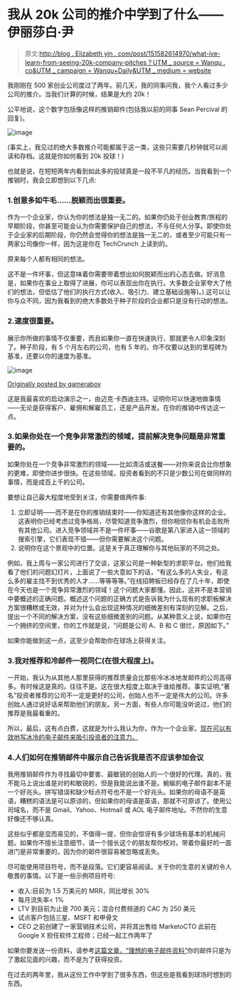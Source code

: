 # 我从 20k 公司的推介中学到了什么——伊丽莎白·尹

> 原文:[http://blog . Elizabeth yin . com/post/151582614970/what-ive-learn-from-seeing-20k-company-pitches？UTM _ source = Wanqu . co&UTM _ campaign = Wanqu+Daily&UTM _ medium = website](http://blog.elizabethyin.com/post/151582614970/what-ive-learned-from-seeing-20k-company-pitches?utm_source=wanqu.co&utm_campaign=Wanqu+Daily&utm_medium=website)

我刚刚在 500 家创业公司度过了两年。前几天，我的同事问我，我个人看过多少公司的推介。当我们计算的时候，结果是大约 20k！

公平地说，这个数字包括像这样的推销邮件(包括我以前的同事 Sean Percival 的回复)。

![image](../Images/18d02ec2ef14a76f7876c1428d84133f.png)

(事实上，我见过的绝大多数推介可能都属于这一类，这些只需要几秒钟就可以阅读和存档。这就是你如何看到 20k 投球！)

也就是说，在短短两年内看到如此多的投球真是一段不平凡的经历。当我看到一个推销时，我会立即想到以下几点:

### 1.创意多如牛毛……脱颖而出很重要。

作为一个企业家，你认为你的想法是独一无二的。如果你仍处于创业教育/旅程的早期阶段，你甚至可能会认为你需要保护自己的想法，不与任何人分享。即使你处于企业家的后期阶段，你仍然会觉得你的想法是独一无二的，或者至少可能只有一两家公司像你一样，因为这是你在 TechCrunch 上读到的。

原来每个人都有相同的想法。

这不是一件坏事，但这意味着你需要带着想出如何脱颖而出的心态去做。好消息是，如果你在事业上取得了进展，你可以表现出你在执行。大多数企业家夸大了他们的想法，但低估了他们的执行方式(收入、吸引力、建立基础设施等)。).这可以让你与众不同，因为我看到的绝大多数处于种子阶段的企业都只是没有行动的想法。

### 2.速度很重要。

展示你所做的事情不仅重要，而且如果你一直在快速执行，那就更令人印象深刻了。种子阶段，有 5 个月左右的公司，也有 5 年的。你不仅要以达到的里程碑为基准，还要以你的速度为基准。



![image](../Images/3248fb51407974a234fe69520a6f0db3.png)

[Originally posted by gameraboy](https://tmblr.co/Zul0Mt1yQNCxt)





这是我最喜欢的启动演示之一，由迈克·卡西迪主持。证明你可以快速地做事情——无论是获得客户、雇佣和解雇员工，还是产品开发。在你的推销中传达这一点。

### 3.如果你处在一个竞争非常激烈的领域，提前解决竞争问题是非常重要的。

如果你处在一个竞争非常激烈的领域——比如清洁或送餐——对你来说会比你想象的更难，即使你进步很快。在这些领域，投资者看到的不只是少数公司在做同样的事情，而是成百上千的公司。

要想让自己最大程度地受到关注，你需要做两件事:

1.  立即证明——而不是在你的推销结束时——你知道还有其他像你这样的企业。这表明你已经考虑过竞争格局，尽管知道竞争激烈，但你相信你有机会击败所有其他公司。进入竞争领域并不是一件坏事——谷歌是第八家进入这一领域的搜索引擎，它们表现不错——但你需要解决这个问题。
2.  说明你在这个景观中的位置。这是关于真正理解你与其他玩家的不同之处。

例如，我上周与一家公司进行了交谈，这家公司是一种新型的求职平台。他们给我看了他们的问题幻灯片，上面说了一些大意如下的话，“有这么多的人失业，有这么多的雇主找不到优秀的人才……等等等等。”在线招聘板已经存在了几十年，即使在今天也是一个竞争异常激烈的领域！这个问题大家都懂。因此，这并不是本营销中要概述的正确问题。概述这个问题的正确方式是告诉我为什么现有的求职板解决方案很糟糕或无效，并对为什么会出现这种情况的细微差别有深刻的见解。之后，提出一个不同的解决方案，没有这些细微差别的问题。从某种意义上说，如果你在一个拥挤的空间里，你的工作就是说，“问题是公司 A、B 和 C 很烂，原因如下。”

如果你能做到这一点，这至少会帮助你在球场上获得关注。

### 3.我对推荐和冷邮件一视同仁(在很大程度上)。

一开始，我认为从其他人那里获得的推荐质量会比那些冷冰冰地发邮件的公司高得多。有时候这是真的。往往不是。这在很大程度上取决于谁给推荐。事实证明,“著名”投资者推荐的公司不一定是更好的公司，创始人也不一定是伟大的公司。许多创始人通过说好话来帮助他们的朋友。另一方面，有些人你可能没听说过，他们的推荐是我最看重的。

所以，最后，这有点白费，这就是为什么我认为你，作为一个企业家，[现在可以有效地写冰冷的电子邮件来吸引投资者的注意力。](https://elizabethyin.com/2016/09/01/7-tips-for-cold-emailing-investors/)

### 4.人们如何在推销邮件中展示自己告诉我是否不应该参加会议

我用推销邮件作为寻找最切中要害、最敏锐的创始人的一个很好的代理。真的，我不能马上说出谁是对的和敏锐的，但是我能说出谁不是。蜿蜒的电子邮件副本不是一个好兆头。拼写错误和缺少标点符号也不是一个好兆头。如果你的母语不是英语，糟糕的语法是可以原谅的，但如果你的母语是英语，那就不可原谅了。使用公司域名，而不是 Gmail、Yahoo、Hotmail 或 AOL 电子邮件地址。不然你的生意好像还不够认真。

这些似乎都是显而易见的，不值得一提，但你会惊讶有多少球场有基本的机械问题。如果你不擅长注意细节，请一个擅长这个的朋友帮你校对。带着你最好的一面进门是非常重要的，因为你的邮件很容易被忽略或丢失。

尽可能使用项目符号，而不是段落。它们更容易阅读。关于你的生意的关键的令人敬畏的事情。以下是一些示例项目符号:

*   收入:目前为 1.5 万美元的 MRR，同比增长 30%
*   每月流失率< 1%
*   LTV 到目前为止是 700 美元；混合付费频道的 CAC 为 250 美元
*   试点客户包括三星、MSFT 和甲骨文
*   CEO 之前创建了一家营销技术公司，并将其出售给 MarketoCTO 此前在 Google X 担任软件工程师；已经一起工作两年了

如果你要发送一份资料，请参考[这篇文章，“理想的电子邮件资料”](https://elizabethyin.com/2017/06/06/the-ideal-email-deck/)你的邮件只是为了激起见面的兴趣，而不是为了获得投资。

在过去的两年里，我从这份工作中学到了很多东西，但这些是我看到球场时想到的东西。